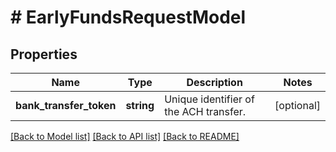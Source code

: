 # # EarlyFundsRequestModel

## Properties

Name | Type | Description | Notes
------------ | ------------- | ------------- | -------------
**bank_transfer_token** | **string** | Unique identifier of the ACH transfer. | [optional]

[[Back to Model list]](../../README.md#models) [[Back to API list]](../../README.md#endpoints) [[Back to README]](../../README.md)
